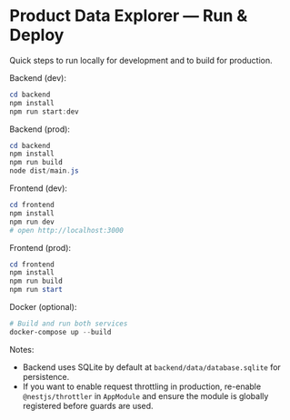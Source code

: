 # Product Data Explorer — Run & Deploy

Quick steps to run locally for development and to build for production.

Backend (dev):

```powershell
cd backend
npm install
npm run start:dev
```

Backend (prod):

```powershell
cd backend
npm install
npm run build
node dist/main.js
```

Frontend (dev):

```powershell
cd frontend
npm install
npm run dev
# open http://localhost:3000
```

Frontend (prod):

```powershell
cd frontend
npm install
npm run build
npm run start
```

Docker (optional):

```powershell
# Build and run both services
docker-compose up --build
```

Notes:
- Backend uses SQLite by default at `backend/data/database.sqlite` for persistence.
- If you want to enable request throttling in production, re-enable `@nestjs/throttler` in `AppModule` and ensure the module is globally registered before guards are used.
